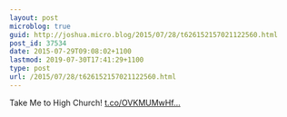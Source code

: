 ```yaml
---
layout: post
microblog: true
guid: http://joshua.micro.blog/2015/07/28/t626152157021122560.html
post_id: 37534
date: 2015-07-29T09:08:02+1100
lastmod: 2019-07-30T17:41:29+1100
type: post
url: /2015/07/28/t626152157021122560.html
---
```

Take Me to High Church! [t.co/OVKMUMwHf...](http://t.co/OVKMUMwHfA)

